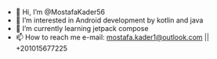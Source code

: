 - 👋 Hi, I’m @MostafaKader56
- 👀 I’m interested in Android development by kotlin and java
- 🌱 I’m currently learning jetpack compose
- 📫 How to reach me e-mail: mostafa.kader1@outlook.com || +201015677225

<!---
MostafaKader56/MostafaKader56 is a ✨ special ✨ repository because its `README.md` (this file) appears on your GitHub profile.
You can click the Preview link to take a look at your changes.
--->
